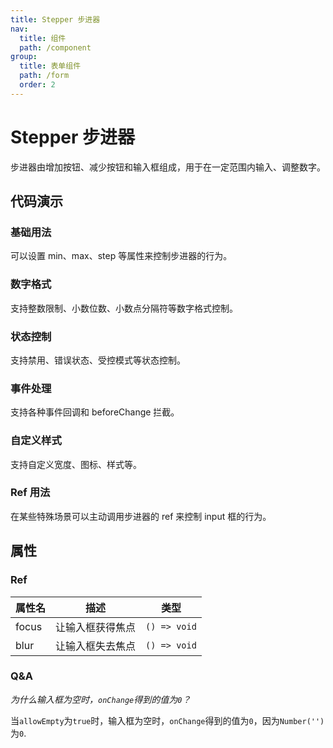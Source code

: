 ```yaml
---
title: Stepper 步进器
nav:
  title: 组件
  path: /component
group:
  title: 表单组件
  path: /form
  order: 2
---
```


# Stepper 步进器

步进器由增加按钮、减少按钮和输入框组成，用于在一定范围内输入、调整数字。

## 代码演示

### 基础用法

可以设置 min、max、step 等属性来控制步进器的行为。

<code src="./__fixtures__/basicUsage.tsx"></code>

### 数字格式

支持整数限制、小数位数、小数点分隔符等数字格式控制。

<code src="./__fixtures__/numberFormat.tsx"></code>

### 状态控制

支持禁用、错误状态、受控模式等状态控制。

<code src="./__fixtures__/stateControl.tsx"></code>

### 事件处理

支持各种事件回调和 beforeChange 拦截。

<code src="./__fixtures__/eventHandling.tsx"></code>

### 自定义样式

支持自定义宽度、图标、样式等。

<code src="./__fixtures__/customStyle.tsx"></code>

### Ref 用法

在某些特殊场景可以主动调用步进器的 ref 来控制 input 框的行为。

<code src="./__fixtures__/refUsage.tsx"></code>

## 属性

<API src="./Stepper.tsx" hideTitle></API>

### Ref

| 属性名 | 描述             | 类型       |
| ------ | ---------------- | ---------- |
| focus  | 让输入框获得焦点 | `() => void` |
| blur   | 让输入框失去焦点 | `() => void`|

### Q&A

*为什么输入框为空时，`onChange`得到的值为`0`？*

当`allowEmpty`为`true`时，输入框为空时，`onChange`得到的值为`0`，因为`Number('')`为`0`.
